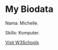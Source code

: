<!DOCTYPE html>
<html>
<head>
<title>Page Title</title>
</head>
<body>

<h1>My Biodata</h1>
<p>Nama: Michelle.</p>
<p>Skills: Komputer.</p>
<a href="https://www.w3schools.com">Visit W3Schools</a>
</body>
</html>
